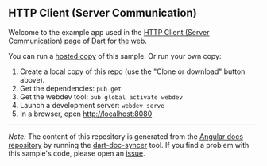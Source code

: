 ## HTTP Client (Server Communication)

Welcome to the example app used in the
[HTTP Client (Server Communication)](https://webdev.dartlang.org/angular/guide/server-communication) page
of [Dart for the web](https://webdev.dartlang.org).

You can run a [hosted copy](https://webdev.dartlang.org/examples/server-communication) of this
sample. Or run your own copy:

1. Create a local copy of this repo (use the "Clone or download" button above).
2. Get the dependencies: `pub get`
3. Get the webdev tool: `pub global activate webdev`
4. Launch a development server: `webdev serve`
5. In a browser, open [http://localhost:8080](http://localhost:8080)

---

*Note:* The content of this repository is generated from the
[Angular docs repository][docs repo] by running the
[dart-doc-syncer](//github.com/dart-lang/dart-doc-syncer) tool.
If you find a problem with this sample's code, please open an [issue][].

[docs repo]: //github.com/dart-lang/site-webdev/tree/master/examples/ng/doc/server-communication
[issue]: //github.com/dart-lang/site-webdev/issues/new?title=[master]%20examples/ng/doc/server-communication
